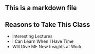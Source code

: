## This is a markdown file

## Reasons to Take This Class
* Interesting Lectures
* I Can Learn When I Have Time
* WIll Give ME New Insights at Work
